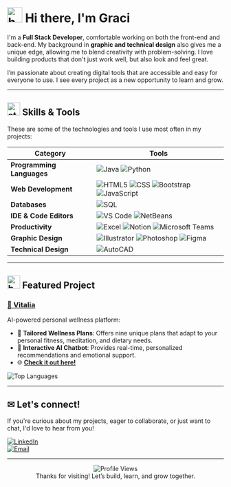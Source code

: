 # <img src="https://github.com/user-attachments/assets/191afcfb-c9d6-427a-bd85-5a0b8c2ae159" width="35px" alt="heart" /> Hi there, I'm Graci  

I'm a **Full Stack Developer**, comfortable working on both the front-end and back-end. My background in **graphic and technical design** also gives me a unique edge, allowing me to blend creativity with problem-solving. I love building products that don't just work well, but also look and feel great.

I’m passionate about creating digital tools that are accessible and easy for everyone to use. I see every project as a new opportunity to learn and grow.

---

## <img src="https://github.com/user-attachments/assets/06365df4-7af4-40db-b04f-2f7f6f577b89" width="30px" alt="stars" />  Skills & Tools  

These are some of the technologies and tools I use most often in my projects:

| Category         | Tools |
|-----------------|-------|
| **Programming Languages** | ![Java](https://img.shields.io/badge/Java-205781?style=flat&logo=java&logoColor=white) ![Python](https://img.shields.io/badge/Python-4F959D?style=flat&logo=python&logoColor=white) |
| **Web Development** | ![HTML5](https://img.shields.io/badge/HTML5-F6F8D5?style=flat&logo=html5&logoColor=205781) ![CSS](https://img.shields.io/badge/CSS-4F959D?style=flat&logo=css&logoColor=white) ![Bootstrap](https://img.shields.io/badge/Bootstrap-98D2C0?style=flat&logo=bootstrap&logoColor=205781) ![JavaScript](https://img.shields.io/badge/JavaScript-205781?style=flat&logo=javascript&logoColor=F6F8D5) |
| **Databases** | ![SQL](https://img.shields.io/badge/SQL-98D2C0?style=flat&logo=postgresql&logoColor=205781) |
| **IDE & Code Editors** | ![VS Code](https://img.shields.io/badge/VS%20Code-F6F8D5?style=flat&logo=visual-studio-code&logoColor=205781) ![NetBeans](https://img.shields.io/badge/IntelliJ%20IDEA-4F959D?style=flat&logo=intellijidea&logoColor=white) |
| **Productivity** | ![Excel](https://img.shields.io/badge/Excel-98D2C0?style=flat&logo=googlesheets&logoColor=205781) ![Notion](https://img.shields.io/badge/Notion-205781?style=flat&logo=notion&logoColor=F6F8D5) ![Microsoft Teams](https://img.shields.io/badge/Microsoft%20Teams-F6F8D5?style=flat&logo=microsoft-teams&logoColor=205781) |
| **Graphic Design** | ![Illustrator](https://img.shields.io/badge/Illustrator-F6F8D5?style=flat&logo=adobe-illustrator&logoColor=205781) ![Photoshop](https://img.shields.io/badge/Photoshop-4F959D?style=flat&logo=adobe-photoshop&logoColor=white) ![Figma](https://img.shields.io/badge/Figma-205781?style=flat&logo=figma&logoColor=F6F8D5) |
| **Technical Design** | ![AutoCAD](https://img.shields.io/badge/AutoCAD-205781?style=flat&logo=autodesk&logoColor=F6F8D5) |

---

## <img src="https://github.com/user-attachments/assets/7bcd5989-99d3-47c5-90a5-1a2b188382ba" width="30px" alt="butterflies" /> Featured Project
### [💙 Vitalia](https://github.com/gracimarch/Vitalia)  
AI-powered personal wellness platform:

- 🧘 **Tailored Wellness Plans**: Offers nine unique plans that adapt to your personal fitness, meditation, and dietary needs.
- 🤖 **Interactive AI Chatbot**: Provides real-time, personalized recommendations and emotional support.
- 🌐 [**Check it out here!**](https://vitalia-selfcare.vercel.app)

![Top Languages](https://github-readme-stats.vercel.app/api/top-langs/?username=gracimarch&repo=Vitalia&layout=compact&theme=radical&bg_color=F6F8D5&title_color=205781&text_color=4F959D)

---

## ✉ Let's connect!  

If you're curious about my projects, eager to collaborate, or just want to chat, I'd love to hear from you!

[![LinkedIn](https://img.shields.io/badge/LinkedIn-205781?style=flat&logo=linkedin&logoColor=F6F8D5)](https://www.linkedin.com/in/gracimarch/)  
[![Email](https://img.shields.io/badge/Email-4F959D?style=flat&logo=maildotru&logoColor=F6F8D5)](mailto:gracianamarch1@gmail.com)

---

<p align="center">
  <img src="https://komarev.com/ghpvc/?username=gracimarch&color=205781" alt="Profile Views" /><br>
  Thanks for visiting! Let’s build, learn, and grow together.
</p>

